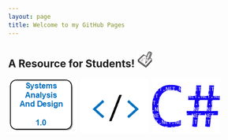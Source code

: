 ```yaml
---
layout: page
title: Welcome to my GitHub Pages
---
```


<!--![favicon](images/favicon-32x32.png)-->
<h2>A Resource for Students! <img src="images/favicon-32x32.png" alt="favicon"></h2>
<a href="anap1525/"><img src="anap1525/anap1525-icon.png" alt="anap1525" title="ANAP1525"></a>&nbsp;
<a href="comp1017/"><img src="comp1017/comp1017-icon.png" alt="comp1017" title="COMP1017"></a>&nbsp;
<a href="cpsc1012/"><img src="cpsc1012/cpsc1012-icon.png" alt="cpsc1012" title="CPSC1012"></a>&nbsp;
<!--
<a href="dmit1508/"><img src="dmit1508/dmit1508-icon.png" alt="dmit1508" title="DMIT1508"></a>&nbsp;
<a href="dmit1530/"><img src="dmit1530/dmit1530-icon.png" alt="dmit1530" title="DMIT1530"></a>&nbsp;
<a href="phys1521/"><img src="phys1521/phys1521-icon.png" alt="phys1521" title="PHYS1521"></a>&nbsp;
<a href="dmit2018/"><img src="dmit2018/dmit2018-icon.png" alt="dmit2018" title="DMIT2018 (HUST)"></a>
<a href="dmit2028/"><img src="dmit2028/dmit2028-icon.png" alt="dmit2028" title="DMIT2028"></a> -->
